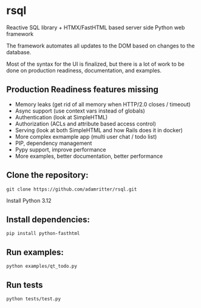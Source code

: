 # rsql
 Reactive SQL library + HTMX/FastHTML based server side Python web framework

 The framework automates all updates to the DOM based on changes to the database.

 Most of the syntax for the UI is finalized, but there is a lot of work to be done on
 production readiness, documentation, and examples.

 ## Production Readiness features missing
 - Memory leaks (get rid of all memory when HTTP/2.0 closes / timeout)
 - Async support (use context vars instead of globals)
 - Authentication (look at SimpleHTML)
 - Authorization (ACLs and attribute based access control)
 - Serving (look at both SimpleHTML and how Rails does it in docker)
 - More complex exmample app (multi user chat / todo list)
 - PIP, dependency management
 - Pypy support, improve performance
 - More examples, better documentation, better performance

## Clone the repository:
```
git clone https://github.com/adamritter/rsql.git
```

Install Python 3.12

## Install dependencies:
```
pip install python-fasthtml
```

## Run examples:
```
python examples/qt_todo.py
```

## Run tests
```
python tests/test.py
```
